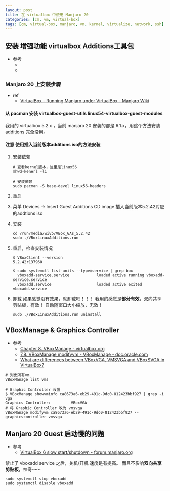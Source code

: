 ```yaml
---
layout: post
title: 在 virtualbox 中使用 Manjaro 20
categories: [cm, vm, virtual-box]
tags: [cm, virtual-box, manjaro, vm, kernel, virtualize, network, ssh]
---
```





## 安装 增强功能 virtualbox Additions工具包

* 参考
  * []()
  * []()


### Manjaro 20 上安装步骤

* ref
  * [VirtualBox - Running Manjaro under VirtualBox - Manjaro Wiki](https://wiki.manjaro.org/index.php?title=VirtualBox#Running_Manjaro_under_VirtualBox)

#### 从 pacman 安装 virtualbox-guest-utils linux54-virtualbox-guest-modules

我用的 virtualbox 5.2.x ，当前 manjaro 20 安装的都是 6.1.x，用这个方法安装additions 完全没用。

#### **注意** 使用插入当前版本additions iso的方法安装

1. 安装依赖
    ~~~
    # 查看kernel版本，这里是linux56
    mhwd-kenerl -li

    # 安装依赖
    sudo pacman -S base-devel linux56-headers
    ~~~

1. 重启
1. 菜单 Devices -\> Insert Guest Additions CD image 插入当前版本5.2.42对应的addtions iso

1. 安装
    ~~~
    cd /run/media/wivb/VBox_GAs_5.2.42
    sudo ./VBoxLinuxAdditions.run
    ~~~
1. 重启，检查安装情况
    ~~~
    $ VBoxClient --version
    5.2.42r137960

    $ sudo systemctl list-units --type=service | grep box
      vboxadd-service.service            loaded active running vboxadd-service.service
      vboxadd.service                    loaded active exited  vboxadd.service 
    ~~~

1. 卸载
    如果感觉没有效果，就卸载吧！！！
    我用的感觉是**部分有效**，双向共享剪贴板，有效！  自动随窗口大小缩放，无效！
    ~~~
    sudo ./VBoxLinuxAdditions.run uninstall
    ~~~



## VBoxManage & Graphics Controller

* 参考
  * [Chapter 8. VBoxManage - virtualbox.org](https://www.virtualbox.org/manual/ch08.html)
  * [7.8. VBoxManage modifyvm - VBoxManage - doc.oracle.com](https://docs.oracle.com/en/virtualization/virtualbox/6.0/user/vboxmanage-modifyvm.html)
  * [What are differences between VBoxVGA, VMSVGA and VBoxSVGA in VirtualBox?](https://superuser.com/a/1403131)

~~~
# 列出所有vm
VBoxManage list vms

# Graphic Controller 设置
$ VBoxManage showvminfo ca8673a6-eb29-491c-9dc0-812423bbf927 | grep -i vga
Graphics Controller:         VBoxVGA
# 将 Graphic Controller 改为 vmsvga
VBoxManage modifyvm ca8673a6-eb29-491c-9dc0-812423bbf927 --graphicscontroller vmsvga
~~~


## Manjaro 20 Guest 启动慢的问题

* 参考
  * [VirtualBox 6 slow start/shutdown - forum.manjaro.org](https://forum.manjaro.org/t/virtualbox-6-slow-start-shutdown/70627/21)


禁止了 vboxadd service 之后，关机/开机 速度是有提高。 而且不影响**双向共享剪贴板**，神奇～～

~~~
sudo systemctl stop vboxadd
sudo systemctl disable vboxadd
~~~














